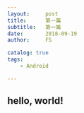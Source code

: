 ```yaml
---
layout:     post
title:      第一篇
subtitle:   第一篇
date:       2018-09-19
author:     FS

catalog: true
tags:
    - Android

---
```


## hello, world!
